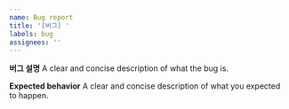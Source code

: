 ```yaml
---
name: Bug report
title: '[버그] '
labels: bug
assignees: ''
---
```


**버그 설명**
A clear and concise description of what the bug is.

**Expected behavior**
A clear and concise description of what you expected to happen.
